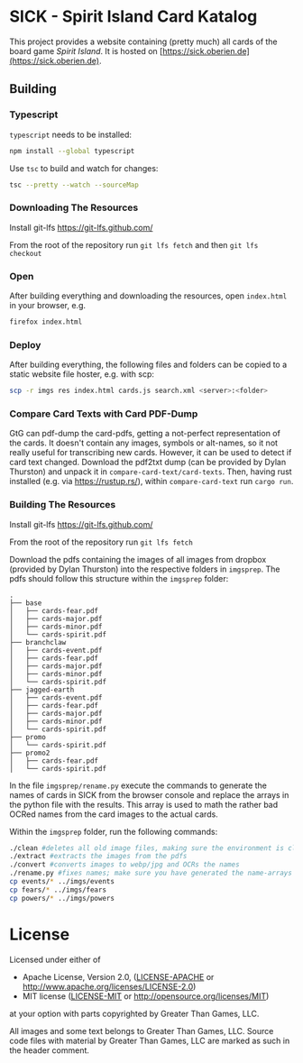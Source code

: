 # SICK - Spirit Island Card Katalog

This project provides a website containing (pretty much) all cards of the board game *Spirit Island*.
It is hosted on [https://sick.oberien.de](https://sick.oberien.de).

## Building

### Typescript

`typescript` needs to be installed:
```sh
npm install --global typescript
```

Use `tsc` to build and watch for changes:
```sh
tsc --pretty --watch --sourceMap
```
### Downloading The Resources

Install git-lfs https://git-lfs.github.com/

From the root of the repository run `git lfs fetch` and then `git lfs checkout`

### Open

After building everything and downloading the resources, open `index.html` in your browser, e.g.
```sh
firefox index.html
```

### Deploy

After building everything, the following files and folders can be copied to a static
website file hoster, e.g. with scp:
```sh
scp -r imgs res index.html cards.js search.xml <server>:<folder>
```

### Compare Card Texts with Card PDF-Dump

GtG can pdf-dump the card-pdfs, getting a not-perfect representation of the cards.
It doesn't contain any images, symbols or alt-names, so it not really useful for transcribing new cards.
However, it can be used to detect if card text changed.
Download the pdf2txt dump (can be provided by Dylan Thurston) and unpack it in `compare-card-text/card-texts`.
Then, having rust installed (e.g. via <https://rustup.rs/>), within `compare-card-text` run `cargo run`.

### Building The Resources

Install git-lfs https://git-lfs.github.com/

From the root of the repository run `git lfs fetch`

Download the pdfs containing the images of all images from dropbox (provided by Dylan Thurston)
into the respective folders in `imgsprep`.
The pdfs should follow this structure within the `imgsprep` folder:
```
.
├── base
│   ├── cards-fear.pdf
│   ├── cards-major.pdf
│   ├── cards-minor.pdf
│   └── cards-spirit.pdf
├── branchclaw
│   ├── cards-event.pdf
│   ├── cards-fear.pdf
│   ├── cards-major.pdf
│   ├── cards-minor.pdf
│   └── cards-spirit.pdf
├── jagged-earth
│   ├── cards-event.pdf
│   ├── cards-fear.pdf
│   ├── cards-major.pdf
│   ├── cards-minor.pdf
│   └── cards-spirit.pdf
├── promo
│   └── cards-spirit.pdf
├── promo2
│   ├── cards-fear.pdf
│   └── cards-spirit.pdf
```

In the file `imgsprep/rename.py` execute the commands to generate the names of cards in SICK
from the browser console and replace the arrays in the python file with the results.
This array is used to math the rather bad OCRed names from the card images to the actual cards.

Within the `imgsprep` folder, run the following commands:

```bash
./clean #deletes all old image files, making sure the environment is clean
./extract #extracts the images from the pdfs
./convert #converts images to webp/jpg and OCRs the names
./rename.py #fixes names; make sure you have generated the name-arrays
cp events/* ../imgs/events
cp fears/* ../imgs/fears
cp powers/* ../imgs/powers
```

# License

Licensed under either of

 * Apache License, Version 2.0, ([LICENSE-APACHE](LICENSE-APACHE) or http://www.apache.org/licenses/LICENSE-2.0)
 * MIT license ([LICENSE-MIT](LICENSE-MIT) or http://opensource.org/licenses/MIT)

at your option with parts copyrighted by Greater Than Games, LLC.

All images and some text belongs to Greater Than Games, LLC.
Source code files with material by Greater Than Games, LLC are marked as such in the header comment.
